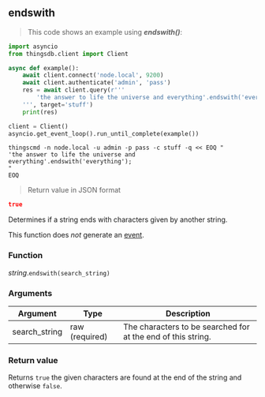 ## endswith

> This code shows an example using ***endswith()***:

```python
import asyncio
from thingsdb.client import Client

async def example():
    await client.connect('node.local', 9200)
    await client.authenticate('admin', 'pass')
    res = await client.query(r'''
        'the answer to life the universe and everything'.endswith('everything');
    ''', target='stuff')
    print(res)

client = Client()
asyncio.get_event_loop().run_until_complete(example())
```

```shell
thingscmd -n node.local -u admin -p pass -c stuff -q << EOQ "
'the answer to life the universe and everything'.endswith('everything');
"
EOQ
```

> Return value in JSON format

```json
true
```

Determines if a string ends with characters given by another string.

This function does *not* generate an [event](#events).

### Function
*string*.`endswith(search_string)`

### Arguments
Argument | Type | Description
-------- | ---- | -----------
search_string | raw (required) | The characters to be searched for at the end of this string.

### Return value
Returns `true` the given characters are found at the end of the string and otherwise `false`.

